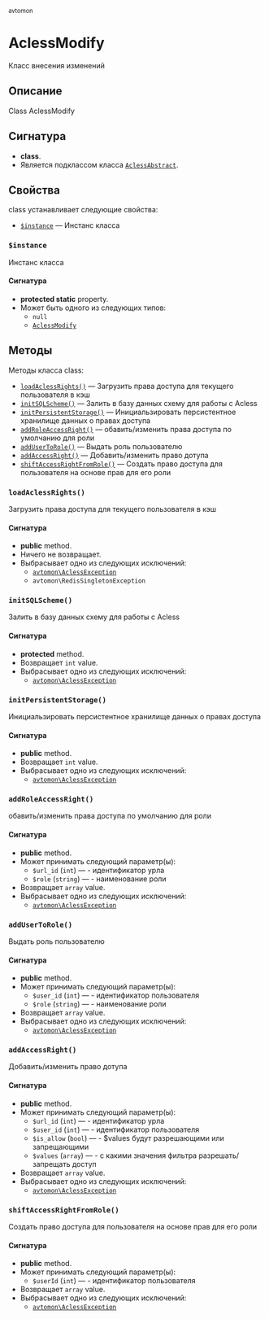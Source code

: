 <small>avtomon</small>

AclessModify
============

Класс внесения изменений

Описание
-----------

Class AclessModify

Сигнатура
---------

- **class**.
- Является подклассом класса [`AclessAbstract`](../avtomon/AclessAbstract.md).

Свойства
----------

class устанавливает следующие свойства:

- [`$instance`](#$instance) &mdash; Инстанс класса

### `$instance` <a name="instance"></a>

Инстанс класса

#### Сигнатура

- **protected static** property.
- Может быть одного из следующих типов:
    - `null`
    - [`AclessModify`](../avtomon/AclessModify.md)

Методы
-------

Методы класса class:

- [`loadAclessRights()`](#loadAclessRights) &mdash; Загрузить права доступа для текущего пользователя в кэш
- [`initSQLScheme()`](#initSQLScheme) &mdash; Залить в базу данных схему для работы с Acless
- [`initPersistentStorage()`](#initPersistentStorage) &mdash; Инициальзировать персистентное хранилище данных о правах доступа
- [`addRoleAccessRight()`](#addRoleAccessRight) &mdash; обавить/изменить права доступа по умолчанию для роли
- [`addUserToRole()`](#addUserToRole) &mdash; Выдать роль пользователю
- [`addAccessRight()`](#addAccessRight) &mdash; Добавить/изменить право дотупа
- [`shiftAccessRightFromRole()`](#shiftAccessRightFromRole) &mdash; Создать право доступа для пользователя на основе прав для его роли

### `loadAclessRights()` <a name="loadAclessRights"></a>

Загрузить права доступа для текущего пользователя в кэш

#### Сигнатура

- **public** method.
- Ничего не возвращает.
- Выбрасывает одно из следующих исключений:
    - [`avtomon\AclessException`](../avtomon/AclessException.md)
    - `avtomon\RedisSingletonException`

### `initSQLScheme()` <a name="initSQLScheme"></a>

Залить в базу данных схему для работы с Acless

#### Сигнатура

- **protected** method.
- Возвращает `int` value.
- Выбрасывает одно из следующих исключений:
    - [`avtomon\AclessException`](../avtomon/AclessException.md)

### `initPersistentStorage()` <a name="initPersistentStorage"></a>

Инициальзировать персистентное хранилище данных о правах доступа

#### Сигнатура

- **public** method.
- Возвращает `int` value.
- Выбрасывает одно из следующих исключений:
    - [`avtomon\AclessException`](../avtomon/AclessException.md)

### `addRoleAccessRight()` <a name="addRoleAccessRight"></a>

обавить/изменить права доступа по умолчанию для роли

#### Сигнатура

- **public** method.
- Может принимать следующий параметр(ы):
    - `$url_id` (`int`) &mdash; - идентификатор урла
    - `$role` (`string`) &mdash; - наименование роли
- Возвращает `array` value.
- Выбрасывает одно из следующих исключений:
    - [`avtomon\AclessException`](../avtomon/AclessException.md)

### `addUserToRole()` <a name="addUserToRole"></a>

Выдать роль пользователю

#### Сигнатура

- **public** method.
- Может принимать следующий параметр(ы):
    - `$user_id` (`int`) &mdash; - идентификатор пользователя
    - `$role` (`string`) &mdash; - наименование роли
- Возвращает `array` value.
- Выбрасывает одно из следующих исключений:
    - [`avtomon\AclessException`](../avtomon/AclessException.md)

### `addAccessRight()` <a name="addAccessRight"></a>

Добавить/изменить право дотупа

#### Сигнатура

- **public** method.
- Может принимать следующий параметр(ы):
    - `$url_id` (`int`) &mdash; - идентификатор урла
    - `$user_id` (`int`) &mdash; - идентификатор пользователя
    - `$is_allow` (`bool`) &mdash; - $values будут разрешающими или запрещающими
    - `$values` (`array`) &mdash; - с какими значения фильтра разрешать/запрещать доступ
- Возвращает `array` value.
- Выбрасывает одно из следующих исключений:
    - [`avtomon\AclessException`](../avtomon/AclessException.md)

### `shiftAccessRightFromRole()` <a name="shiftAccessRightFromRole"></a>

Создать право доступа для пользователя на основе прав для его роли

#### Сигнатура

- **public** method.
- Может принимать следующий параметр(ы):
    - `$userId` (`int`) &mdash; - идентификатор пользователя
- Возвращает `array` value.
- Выбрасывает одно из следующих исключений:
    - [`avtomon\AclessException`](../avtomon/AclessException.md)

